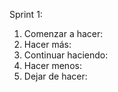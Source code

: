Sprint 1:
1. Comenzar a hacer: 
2. Hacer más:
3. Continuar haciendo:
4. Hacer menos:
5. Dejar de hacer:
